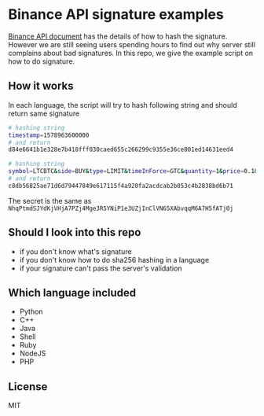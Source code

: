 # Binance API signature examples

[Binance API document](https://binance-docs.github.io/apidocs/spot/en/#signed-trade-user_data-and-margin-endpoint-security) has the details of how to hash the signature.
However we are still seeing users spending hours to find out why server still complains about bad signatures. In this repo, we give the example script on how to do signature.

## How it works
In each language, the script will try to hash following string and should return same signature

```bash
# hashing string
timestamp=1578963600000
# and return
d84e6641b1e328e7b418fff030caed655c266299c9355e36ce801ed14631eed4

# hashing string
symbol=LTCBTC&side=BUY&type=LIMIT&timeInForce=GTC&quantity=1&price=0.1&recvWindow=5000&timestamp=1499827319559
# and return
c8db56825ae71d6d79447849e617115f4a920fa2acdcab2b053c4b2838bd6b71

```

The secret is the same as `NhqPtmdSJYdKjVHjA7PZj4Mge3R5YNiP1e3UZjInClVN65XAbvqqM6A7H5fATj0j`

## Should I look into this repo
- if you don't know what's signature
- if you don't know how to do sha256 hashing in a language
- if your signature can't pass the server's validation

## Which language included
- Python
- C++ 
- Java
- Shell
- Ruby
- NodeJS
- PHP

## License
MIT
